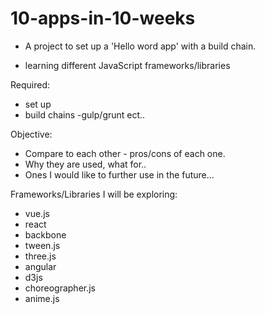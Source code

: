# 10-apps-in-10-weeks

- A project to set up a 'Hello word app' with a build chain.

- learning different JavaScript frameworks/libraries 
 
 Required: 
 - set up 
 - build chains
 -gulp/grunt ect..
 
 Objective: 
- Compare to each other - pros/cons of each one.
- Why they are used, what for..
- Ones I would like to further use in the future... 


Frameworks/Libraries I will be exploring:

- vue.js
- react
- backbone
- tween.js
- three.js
- angular
- d3js
- choreographer.js
- anime.js
